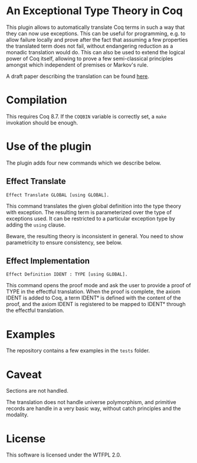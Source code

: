 # An Exceptional Type Theory in Coq

This plugin allows to automatically translate Coq terms in such a way that
they can now use exceptions. This can be useful for programming, e.g. to allow
failure locally and prove after the fact that assuming a few properties the
translated term does not fail, without endangering reduction as a monadic
translation would do. This can also be used to extend the logical power of Coq
itself, allowing to prove a few semi-classical principles amongst which
independent of premises or Markov's rule.

A draft paper describing the translation can be found
[here](https://hal.inria.fr/hal-02189128).

# Compilation

This requires Coq 8.7. If the `COQBIN` variable is correctly set, a `make`
invokation should be enough.

# Use of the plugin

The plugin adds four new commands which we describe below.

## Effect Translate

```
Effect Translate GLOBAL [using GLOBAL].
```

This command translates the given global definition into the type theory with
exception. The resulting term is parameterized over the type of exceptions used.
It can be restricted to a particular exception type by adding the `using`
clause.

Beware, the resulting theory is inconsistent in general. You need to show
parametricity to ensure consistency, see below.

## Effect Implementation

```
Effect Definition IDENT : TYPE [using GLOBAL].
```

This command opens the proof mode and ask the user to provide a proof of
TYPE in the effectful translation. When the proof is complete, the axiom IDENT
is added to Coq, a term IDENTᵉ is defined with the content of the proof, and
the axiom IDENT is registered to be mapped to IDENTᵉ through the effectful
translation.

# Examples

The repository contains a few examples in the `tests` folder.

# Caveat

Sections are not handled.

The translation does not handle universe polymorphism, and primitive records
are handle in a very basic way, without catch principles and the modality.

# License

This software is licensed under the WTFPL 2.0.

